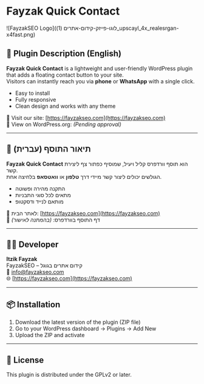 
# Fayzak Quick Contact

![FayzakSEO Logo](לוגו-פייזק-קידום-אתרים (1)_upscayl_4x_realesrgan-x4fast.png)

## 🔹 Plugin Description (English)

**Fayzak Quick Contact** is a lightweight and user-friendly WordPress plugin that adds a floating contact button to your site.  
Visitors can instantly reach you via **phone** or **WhatsApp** with a single click.

- Easy to install
- Fully responsive
- Clean design and works with any theme

🔗 Visit our site: [https://fayzakseo.com](https://fayzakseo.com)  
📄 View on WordPress.org: _(Pending approval)_

---

## 🔹 תיאור התוסף (עברית)

**Fayzak Quick Contact** הוא תוסף וורדפרס קליל ויעיל, שמוסיף כפתור צף ליצירת קשר.  
הגולשים יכולים ליצור קשר מיידי דרך **טלפון** או **וואטסאפ** בלחיצה אחת.

- התקנה מהירה ופשוטה
- מתאים לכל סוגי התבניות
- מותאם לנייד ודסקטופ

🔗 לאתר הבית: [https://fayzakseo.com](https://fayzakseo.com)  
📄 דף התוסף בוורדפרס: _(בהמתנה לאישור)_

---

## 🧑‍💻 Developer

**Itzik Fayzak**  
FayzakSEO – קידום אתרים בגוגל  
📧 info@fayzakseo.com  
🌐 [https://fayzakseo.com](https://fayzakseo.com)

---

## 📦 Installation

1. Download the latest version of the plugin (ZIP file)
2. Go to your WordPress dashboard → Plugins → Add New
3. Upload the ZIP and activate

---

## 📃 License

This plugin is distributed under the GPLv2 or later.
